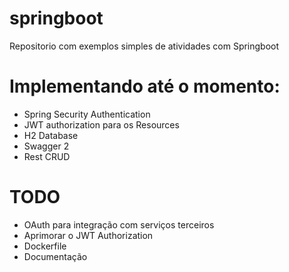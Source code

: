 # springboot
Repositorio com exemplos simples de atividades com Springboot

# Implementando até o momento:
- Spring Security Authentication
- JWT authorization para os Resources
- H2 Database
- Swagger 2
- Rest CRUD


# TODO
- OAuth para integração com serviços terceiros
- Aprimorar o JWT Authorization
- Dockerfile
- Documentação

